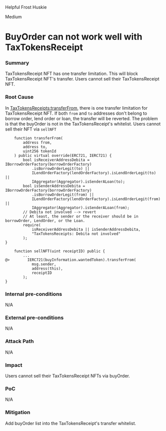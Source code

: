 Helpful Frost Huskie

Medium

# BuyOrder can not work well with TaxTokensReceipt

### Summary

TaxTokensReceipt NFT has one transfer limitation. This will block TaxTokensReceipt NFT's transfer. Users cannot sell their TaxTokensReceipt NFT.

### Root Cause

In [TaxTokensReceipts:transferFrom](https://github.com/sherlock-audit/2024-11-debita-finance-v3/blob/main/Debita-V3-Contracts/contracts/Non-Fungible-Receipts/TaxTokensReceipts/TaxTokensReceipt.sol#L93), there is one transfer limitation for TaxTokensReceipt NFT.
If both `from` and `to` addresses don't belong to borrow order, lend order or loan, the transfer will be reverted.
The problem is that the buyOrder is not in the TaxTokensReceipt's whitelist. Users cannot sell their NFT via `sellNFT`
```solidity
    function transferFrom(
        address from,
        address to,
        uint256 tokenId
    ) public virtual override(ERC721, IERC721) {
        bool isReceiverAddressDebita = IBorrowOrderFactory(borrowOrderFactory)
            .isBorrowOrderLegit(to) ||
            ILendOrderFactory(lendOrderFactory).isLendOrderLegit(to) ||
            IAggregator(Aggregator).isSenderALoan(to);
        bool isSenderAddressDebita = IBorrowOrderFactory(borrowOrderFactory)
            .isBorrowOrderLegit(from) ||
            ILendOrderFactory(lendOrderFactory).isLendOrderLegit(from) ||
            IAggregator(Aggregator).isSenderALoan(from);
        // Debita not involved --> revert
        // At least, the sender or the receiver should be in borrowOrder, LendOrder, or the Loan.
        require(
            isReceiverAddressDebita || isSenderAddressDebita,
            "TaxTokensReceipts: Debita not involved"
        );
}
```
```solidity
    function sellNFT(uint receiptID) public {
        ...
@>        IERC721(buyInformation.wantedToken).transferFrom(
            msg.sender,
            address(this),
            receiptID
        );
}
```

### Internal pre-conditions

N/A

### External pre-conditions

N/A

### Attack Path

N/A

### Impact

Users cannot sell their TaxTokensReceipt NFTs via buyOrder.

### PoC

N/A

### Mitigation

Add buyOrder list into the TaxTokensReceipt's transfer whitelist.